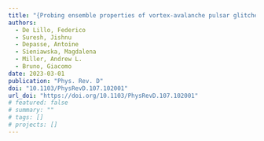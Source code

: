 ```yaml
---
title: "{Probing ensemble properties of vortex-avalanche pulsar glitches with a stochastic gravitational-wave background search}"
authors:
  - De Lillo, Federico
  - Suresh, Jishnu
  - Depasse, Antoine
  - Sieniawska, Magdalena
  - Miller, Andrew L.
  - Bruno, Giacomo
date: 2023-03-01
publication: "Phys. Rev. D"
doi: "10.1103/PhysRevD.107.102001"
url_doi: "https://doi.org/10.1103/PhysRevD.107.102001"
# featured: false
# summary: ""
# tags: []
# projects: []
---
```

